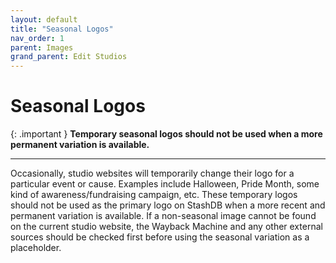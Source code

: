 ```yaml
---
layout: default
title: "Seasonal Logos"
nav_order: 1
parent: Images
grand_parent: Edit Studios
---
```


# Seasonal Logos

{: .important }
**Temporary seasonal logos should not be used when a more permanent variation is available.**

---

Occasionally, studio websites will temporarily change their logo for a particular event or cause. Examples include Halloween, Pride Month, some kind of awareness/fundraising campaign, etc. These temporary logos should not be used as the primary logo on StashDB when a more recent and permanent variation is available. If a non-seasonal image cannot be found on the current studio website, the Wayback Machine and any other external sources should be checked first before using the seasonal variation as a placeholder.
